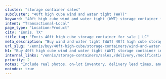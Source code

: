 ```yaml
---
cluster: "storage container sales"
subcluster: "40ft high cube wind and water tight (WWT)"
keyword: "40ft high cube wind and water tight (WWT) storage container for sale Ennis, TX"
intent: "Transactional-Local"
page_type: "Location-Product"
city: "Ennis, TX"
title_tag: "Ennis 40ft high cube storage container for sale | LC"
meta_description: "Buy wind and water tight (WWT) 40ft high cube storage container sale with local delivery in Ennis, TX. LC Container — local Since 2003. Request a fast quote today."
url_slug: "/ennis/buy/40ft-high-cube/storage-containers/wind-and-water-tight-wwt"
h1: "Buy 40ft high cube wind and water tight (WWT) storage container in Ennis"
internal_links: "/ennis/storage-containers/sales,/delivery,/modifications"
priority: 2
notes: "Include real photos, on-lot inventory, delivery lead times, and financing info."
noindex: true
---
```


<!-- TODO: Add unique city/inventory copy, images, and internal links here. -->
